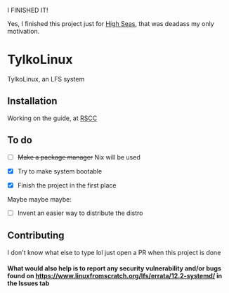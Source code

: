 I FINISHED IT!

Yes, I finished this project just for [High Seas](https://highseas.hackclub.com), that was deadass my only motivation.
# TylkoLinux
TylkoLinux, an LFS system

## Installation
Working on the guide, at [RSCC](https://rootsource.cc/Articles/tylkolinux-installation/)

## To do

- [ ] ~~Make a package manager~~ Nix will be used

- [X] Try to make system bootable

- [X] Finish the project in the first place

Maybe maybe maybe:

- [ ] Invent an easier way to distribute the distro

## Contributing
I don't know what else to type lol just open a PR when this project is done
#### What would also help is to report any security vulnerability and/or bugs found on https://www.linuxfromscratch.org/lfs/errata/12.2-systemd/ in the Issues tab
